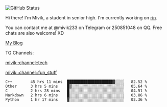 ![GitHub Status](https://github-readme-stats.vercel.app/api?show_icons=true&username=Mivik)

Hi there! I'm Mivik, a student in senior high. I'm currently working on [rin](https://github.com/Mivik/rin).

You can contact me at @mivik233 on Telegram or 250851048 on QQ. Free chats are also welcome! XD

[My Blog](https://mivik.gitee.io)

TG Channels:

[mivik::channel::tech](https://t.me/mivik_channel_tech/)

[mivik::channel::fun_stuff](https://t.me/mivik_channel_fun_stuff/)

<!--START_SECTION:waka-->
```text
C++        45 hrs 11 mins  ████████████████████▓░░░░   82.52 % 
Other      3 hrs 5 mins    █▒░░░░░░░░░░░░░░░░░░░░░░░   05.64 % 
C          2 hrs 28 mins   █░░░░░░░░░░░░░░░░░░░░░░░░   04.51 % 
Markdown   2 hrs 6 mins    █░░░░░░░░░░░░░░░░░░░░░░░░   03.86 % 
Python     1 hr 17 mins    ▓░░░░░░░░░░░░░░░░░░░░░░░░   02.36 % 
```
<!--END_SECTION:waka-->
